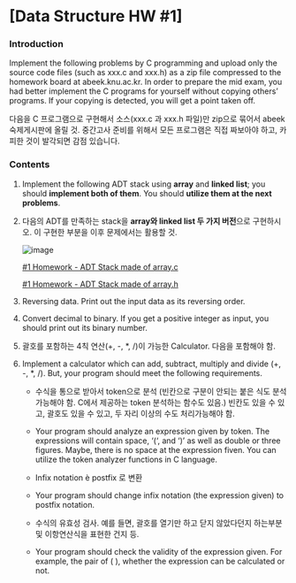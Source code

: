 # [Data Structure HW #1]

### Introduction

Implement the following problems by C programming and upload only the source code files (such as xxx.c and xxx.h) as a zip file compressed to the homework board at abeek.knu.ac.kr. In order to prepare the mid exam, you had better implement the C programs for yourself without copying others’ programs. If your copying is detected, you will get a point taken off.  
  
다음을 C 프로그램으로 구현해서 소스(xxx.c 과 xxx.h 파일)만 zip으로 묶어서 abeek 숙제게시판에 올릴 것. 중간고사 준비를 위해서 모든 프로그램은 직접 짜보아야 하고, 카피한 것이 발각되면 감점 있습니다.  
  
  

### Contents

1. Implement the following ADT stack using **array** and **linked list**; you should **implement both of them**. You should **utilize them at the next problems**. 

1. 다음의 ADT를 만족하는 stack을 **array와 linked list 두 가지 버전**으로 구현하시오. 이 구현한 부분을 이후 문제에서는 활용할 것.

   ![image](https://user-images.githubusercontent.com/48755377/66322819-ae7a6d00-e95d-11e9-920c-ce6d05e354b0.png)  

   [#1 Homework - ADT Stack made of array.c ](StackADT.c)  

   [#1 Homework - ADT Stack made of array.h](Stack.h)  

  
  
2.  Reversing data. Print out the input data as its reversing order.  

  

3.  Convert decimal to binary. If you get a positive integer as input, you should print out its binary number.   

   
  
4.  괄호를 포함하는 4칙 연산(+, -, *, /)이 가능한 Calculator. 다음을 포함해야 함.    

4. Implement a calculator which can add, subtract, multiply and divide (+, -, *, /). But, your program should meet the following requirements.  

   *  수식을 통으로 받아서 token으로 분석 (빈칸으로 구분이 안되는 붙은 식도 분석 가능해야 함. C에서 제공하는 token 분석하는 함수도 있음.) 빈칸도 있을 수 있고, 괄호도 있을 수 있고, 두 자리 이상의 수도 처리가능해야 함.

   * Your program should analyze an expression given by token. The expressions will contain space, ‘(‘, and ‘)’ as well as double or three figures. Maybe, there is no space at the expression fiven. You can utilize the token analyzer functions in C language.

   *  Infix notation è postfix 로 변환

   * Your program should change infix notation (the expression given) to postfix notation.

   * 수식의 유효성 검사. 예를 들면, 괄호를 열기만 하고 닫지 않았다던지 하는부분 및 이항연산식을 표현한 건지 등.

   * Your program should check the validity of the expression given. For example, the pair of ( ), whether the expression can be calculated or not.



  
